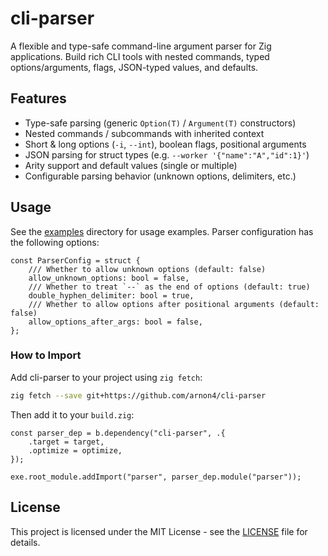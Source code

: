 # cli-parser

A flexible and type-safe command-line argument parser for Zig applications. Build rich CLI tools with nested commands, typed options/arguments, flags, JSON-typed values, and defaults.

## Features

* Type-safe parsing (generic `Option(T)` / `Argument(T)` constructors)
* Nested commands / subcommands with inherited context
* Short & long options (`-i`, `--int`), boolean flags, positional arguments
* JSON parsing for struct types (e.g. `--worker '{"name":"A","id":1}'`)
* Arity support and default values (single or multiple)
* Configurable parsing behavior (unknown options, delimiters, etc.)

## Usage

See the [examples](./examples) directory for usage examples. Parser configuration has the following options:

```zig
const ParserConfig = struct {
    /// Whether to allow unknown options (default: false)
    allow_unknown_options: bool = false,
    /// Whether to treat `--` as the end of options (default: true)
    double_hyphen_delimiter: bool = true,
    /// Whether to allow options after positional arguments (default: false)
    allow_options_after_args: bool = false,
};
```

### How to Import

Add cli-parser to your project using `zig fetch`:

```bash
zig fetch --save git+https://github.com/arnon4/cli-parser
```

Then add it to your `build.zig`:

```zig
const parser_dep = b.dependency("cli-parser", .{
    .target = target,
    .optimize = optimize,
});

exe.root_module.addImport("parser", parser_dep.module("parser"));
```

## License

This project is licensed under the MIT License - see the [LICENSE](LICENSE) file for details.
